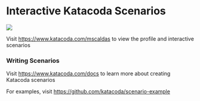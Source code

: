 # Interactive Katacoda Scenarios

[![](http://shields.katacoda.com/katacoda/mscaldas/count.svg)](https://www.katacoda.com/mscaldas "Get your profile on Katacoda.com")

Visit https://www.katacoda.com/mscaldas to view the profile and interactive scenarios

### Writing Scenarios
Visit https://www.katacoda.com/docs to learn more about creating Katacoda scenarios

For examples, visit https://github.com/katacoda/scenario-example
